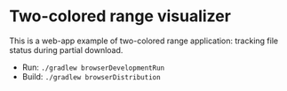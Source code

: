 # Two-colored range visualizer

This is a web-app example of two-colored range application: tracking file status during partial download.

- Run: `./gradlew browserDevelopmentRun`
- Build: `./gradlew browserDistribution`
